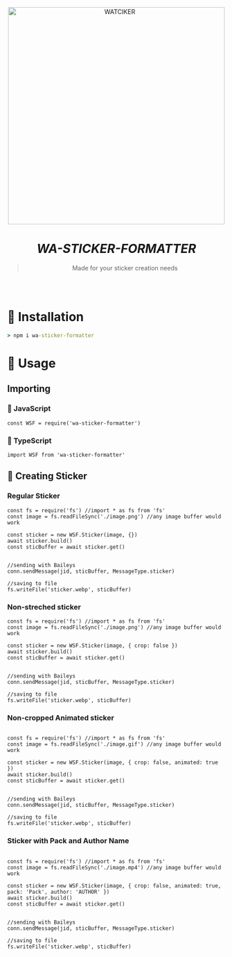 <div align="center">
<img src="https://wallpapercave.com/wp/wp8493901.png" alt="WATCIKER" width="500" />

# _**WA-STICKER-FORMATTER**_

> Made for your sticker creation needs
>
>
</div><br/>
<br/>

# 🏮 Installation
```cmd
> npm i wa-sticker-formatter
```

# 🎋 Usage

## Importing
###  💛 JavaScript
```JS
const WSF = require('wa-sticker-formatter')
```
### 💙 TypeScript
```TS 
import WSF from 'wa-sticker-formatter'
```

## 🎨 Creating Sticker

### Regular Sticker

```JS
const fs = require('fs') //import * as fs from 'fs'
const image = fs.readFileSync('./image.png') //any image buffer would work

const sticker = new WSF.Sticker(image, {})
await sticker.build()
const sticBuffer = await sticker.get()


//sending with Baileys
conn.sendMessage(jid, sticBuffer, MessageType.sticker)

//saving to file
fs.writeFile('sticker.webp', sticBuffer)

```

### Non-streched sticker 

```JS
const fs = require('fs') //import * as fs from 'fs'
const image = fs.readFileSync('./image.png') //any image buffer would work

const sticker = new WSF.Sticker(image, { crop: false })
await sticker.build()
const sticBuffer = await sticker.get()


//sending with Baileys
conn.sendMessage(jid, sticBuffer, MessageType.sticker)

//saving to file
fs.writeFile('sticker.webp', sticBuffer)
```

### Non-cropped Animated sticker 
```JS

const fs = require('fs') //import * as fs from 'fs'
const image = fs.readFileSync('./image.gif') //any image buffer would work

const sticker = new WSF.Sticker(image, { crop: false, animated: true })
await sticker.build()
const sticBuffer = await sticker.get()


//sending with Baileys
conn.sendMessage(jid, sticBuffer, MessageType.sticker)

//saving to file
fs.writeFile('sticker.webp', sticBuffer)
```
### Sticker with Pack and Author Name

```JS

const fs = require('fs') //import * as fs from 'fs'
const image = fs.readFileSync('./image.mp4') //any image buffer would work

const sticker = new WSF.Sticker(image, { crop: false, animated: true, pack: 'Pack', author: 'AUTHOR' })
await sticker.build()
const sticBuffer = await sticker.get()


//sending with Baileys
conn.sendMessage(jid, sticBuffer, MessageType.sticker)

//saving to file
fs.writeFile('sticker.webp', sticBuffer)
```


